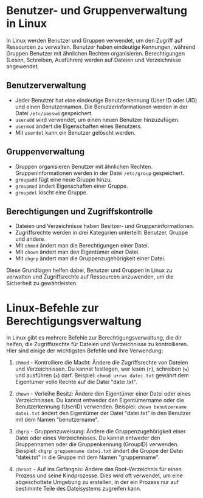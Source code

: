# Benutzer- und Gruppenverwaltung in Linux

In Linux werden Benutzer und Gruppen verwendet, um den Zugriff auf Ressourcen zu verwalten. Benutzer haben eindeutige Kennungen, während Gruppen Benutzer mit ähnlichen Rechten organisieren. Berechtigungen (Lesen, Schreiben, Ausführen) werden auf Dateien und Verzeichnisse angewendet.

## Benutzerverwaltung

- Jeder Benutzer hat eine eindeutige Benutzerkennung (User ID oder UID) und einen Benutzernamen. Die Benutzerinformationen werden in der Datei `/etc/passwd` gespeichert.
- `useradd` wird verwendet, um einen neuen Benutzer hinzuzufügen.
- `usermod` ändert die Eigenschaften eines Benutzers.
- Mit `userdel` kann ein Benutzer gelöscht werden.


## Gruppenverwaltung

- Gruppen organisieren Benutzer mit ähnlichen Rechten. Gruppeninformationen werden in der Datei `/etc/group` gespeichert.
- `groupadd` fügt eine neue Gruppe hinzu.
- `groupmod` ändert Eigenschaften einer Gruppe.
- `groupdel` löscht eine Gruppe.


## Berechtigungen und Zugriffskontrolle

- Dateien und Verzeichnisse haben Besitzer- und Gruppeninformationen.
- Zugriffsrechte werden in drei Kategorien unterteilt: Benutzer, Gruppe und andere.
- Mit `chmod` ändert man die Berechtigungen einer Datei.
- Mit `chown` ändert man den Eigentümer einer Datei.
- Mit `chgrp` ändert man die Gruppenzugehörigkeit einer Datei.

Diese Grundlagen helfen dabei, Benutzer und Gruppen in Linux zu verwalten und Zugriffsrechte auf Ressourcen anzuwenden, um die Sicherheit zu gewährleisten.


# Linux-Befehle zur Berechtigungsverwaltung

In Linux gibt es mehrere Befehle zur Berechtigungsverwaltung, die dir helfen, die Zugriffsrechte für Dateien und Verzeichnisse zu kontrollieren. Hier sind einige der wichtigsten Befehle und ihre Verwendung:



1. `chmod` - Kontrolliere die Macht:
   Ändere die Zugriffsrechte von Dateien und Verzeichnissen. Du kannst festlegen, wer lesen (`r`), schreiben (`w`) und ausführen (`x`) darf. Beispiel: `chmod u+rwx datei.txt` gewährt dem Eigentümer volle Rechte auf die Datei "datei.txt".

2. `chown` - Verleihe Besitz:
   Ändere den Eigentümer einer Datei oder eines Verzeichnisses. Du kannst entweder den Eigentümername oder die Benutzerkennung (UserID) verwenden. Beispiel: `chown benutzername datei.txt` ändert den Eigentümer der Datei "datei.txt" in den Benutzer mit dem Namen "benutzername".


3. `chgrp` - Gruppenzuweisung:
   Ändere die Gruppenzugehörigkeit einer Datei oder eines Verzeichnisses. Du kannst entweder den Gruppennamen oder die Gruppenkennung (GroupID) verwenden. Beispiel: `chgrp gruppenname datei.txt` ändert die Gruppe der Datei "datei.txt" in die Gruppe mit dem Namen "gruppenname".

4. `chroot` - Auf ins Gefängnis:
   Ändere das Root-Verzeichnis für einen Prozess und seine Kindprozesse. Dies wird oft verwendet, um eine abgeschottete Umgebung zu erstellen, in der ein Prozess nur auf bestimmte Teile des Dateisystems zugreifen kann.

